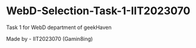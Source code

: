 # WebD-Selection-Task-1-IIT2023070

Task 1 for WebD department of geekHaven

Made by - IIT2023070 (Gamin8ing)
